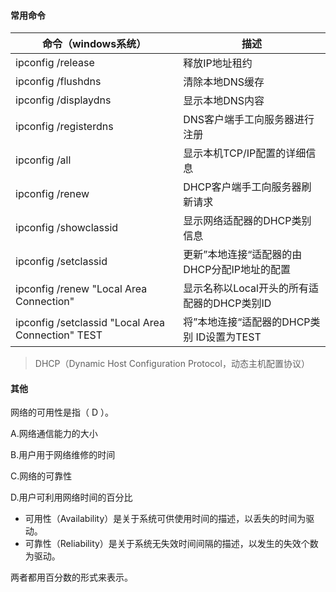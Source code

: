 #### 常用命令

| 命令（windows系统）                               | 描述                                         |
| ------------------------------------------------- | -------------------------------------------- |
| ipconfig /release                                 | 释放IP地址租约                               |
| ipconfig /flushdns                                | 清除本地DNS缓存                              |
| ipconfig /displaydns                              | 显示本地DNS内容                              |
| ipconfig /registerdns                             | DNS客户端手工向服务器进行注册                |
| ipconfig /all                                     | 显示本机TCP/IP配置的详细信息                 |
| ipconfig /renew                                   | DHCP客户端手工向服务器刷新请求               |
| ipconfig /showclassid                             | 显示网络适配器的DHCP类别信息                 |
| ipconfig /setclassid                              | 更新”本地连接“适配器的由DHCP分配IP地址的配置 |
| ipconfig /renew "Local Area Connection"           | 显示名称以Local开头的所有适配器的DHCP类别ID  |
| ipconfig /setclassid "Local Area Connection" TEST | 将”本地连接“适配器的DHCP类别 ID设置为TEST    |

> DHCP（Dynamic Host Configuration Protocol，动态主机配置协议）



#### 其他

网络的可用性是指（ D ）。

A.网络通信能力的大小

B.用户用于网络维修的时间

C.网络的可靠性

D.用户可利用网络时间的百分比

- 可用性（Availability）是关于系统可供使用时间的描述，以丢失的时间为驱动。
- 可靠性（Reliability）是关于系统无失效时间间隔的描述，以发生的失效个数为驱动。

两者都用百分数的形式来表示。























































